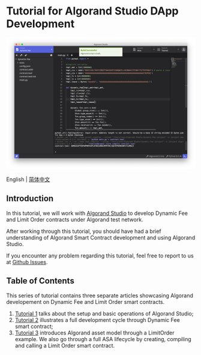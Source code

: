 # Tutorial for Algorand Studio DApp Development

<p align="center">
  <img src="./screenshots/main.png" width="720px">
</p>

English | [简体中文](README-CN.md)

## Introduction

In this tutorial, we will work with [Algorand Studio](https://github.com/ObsidianLabs/AlgorandStudio) to develop Dynamic Fee and Limit Order contracts under Algorand test network.

After working through this tutorial, you should have had a brief understanding of Algorand Smart Contract development and using Algorand Studio.

If you encounter any problem regarding this tutorial, feel free to report to us at [Github Issues](https://github.com/ObsidianLabs/AlgorandStudio/issues).

## Table of Contents

This series of tutorial contains three separate articles showcasing Algorand developement on Dynamic Fee and Limit Order smart contracts.

1. [Tutorial 1](tutorial-1.md) talks about the setup and basic operations of Algorand Studio;
1. [Tutorial 2](tutorial-2.md) illustrates a full development cycle through Dynamic Fee smart contract;
2. [Tutorial 3](tutorial-3.md) introduces Algorand asset model through a LimitOrder example. We also go through a full ASA lifecycle by creating, compiling and calling a Limit Order smart contract.
